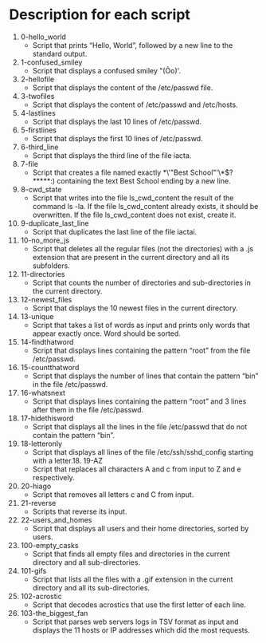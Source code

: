 # Description for each script

1. 0-hello_world
   * Script that prints “Hello, World”, followed by a new line to the standard output.
2. 1-confused_smiley
   * Script that displays a confused smiley "(Ôo)'.
3. 2-hellofile
   * Script that displays the content of the /etc/passwd file.
4. 3-twofiles
   * Script that displays the content of /etc/passwd and /etc/hosts.
5. 4-lastlines
   * Script that displays the last 10 lines of /etc/passwd.
6. 5-firstlines
   * Script that displays the first 10 lines of /etc/passwd.
7. 6-third_line
   * Script that displays the third line of the file iacta.
8. 7-file
   * Script that creates a file named exactly \*\\'"Best School"\'\\*$\?\*\*\*\*\*:) containing the text Best School ending by a new line.
7. 8-cwd_state
   * Script that writes into the file ls_cwd_content the result of the command ls -la. If the file ls_cwd_content already exists, it should be overwritten. If the file ls_cwd_content does not exist, create it.
8. 9-duplicate_last_line
   * Script that duplicates the last line of the file iactai.
9. 10-no_more_js
   * Script that deletes all the regular files (not the directories) with a .js extension that are present in the current directory and all its subfolders.
10. 11-directories
    * Script that counts the number of directories and sub-directories in the current directory.
11. 12-newest_files
    * Script that displays the 10 newest files in the current directory.
12. 13-unique
    * Script that takes a list of words as input and prints only words that appear exactly once. Word should be sorted.
13. 14-findthatword
    * Script that displays lines containing the pattern “root” from the file /etc/passwd.
14. 15-countthatword
    * Script that displays the number of lines that contain the pattern “bin” in the file /etc/passwd.
15. 16-whatsnext
    * Script that displays lines containing the pattern “root” and 3 lines after them in the file /etc/passwd.
16. 17-hidethisword
    * Script that displays all the lines in the file /etc/passwd that do not contain the pattern “bin”.
17. 18-letteronly
    * Script that displays all lines of the file /etc/ssh/sshd_config starting with a letter.18. 19-AZ
    * Script that replaces all characters A and c from input to Z and e respectively.
19. 20-hiago
    * Script that removes all letters c and C from input.
20. 21-reverse
    * Scripts that reverse its input.
21. 22-users_and_homes
    * Script that displays all users and their home directories, sorted by users.
22. 100-empty_casks
    * Script that finds all empty files and directories in the current directory and all sub-directories.
23. 101-gifs
    * Script that lists all the files with a .gif extension in the current directory and all its sub-directories.
24. 102-acrostic
    * Script that decodes acrostics that use the first letter of each line.
25. 103-the_biggest_fan
    * Script that parses web servers logs in TSV format as input and displays the 11 hosts or IP addresses which did the most requests. 
